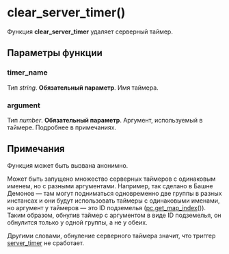 # clear_server_timer()
Функция **clear_server_timer** удаляет серверный таймер.

## Параметры функции
### timer_name
Тип *string*. **Обязательный параметр**. Имя таймера.

### argument
Тип *number*. **Обязательный параметр**. Аргумент, используемый в таймере. Подробнее в примечаниях.

## Примечания
Функция может быть вызвана анонимно.

Может быть запущено множество серверных таймеров с одинаковым именем, но с разными аргументами. Например, так сделано в Башне Демонов &mdash; там могут подниматься одновременно две группы в разных инстансах и они будут использовать таймеры с одинаковыми именами, но аргумент у таймеров &mdash; это ID подземелья ([pc.get_map_index](../pc/pc.get_map_index.md)()). Таким образом, обнулив таймер с аргументом в виде ID подземелья, он обнулится только у одной группы, а не у обеих.

Другими словами, обнуление серверного таймера значит, что триггер [server_timer](../_triggers/server_timer.md) не сработает.